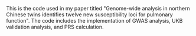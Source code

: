 This is the code used in my paper titled "Genome-wide analysis in northern Chinese twins identifies twelve new susceptibility loci for pulmonary function". 
The code includes the implementation of GWAS analysis, UKB validation analysis, and PRS calculation.
